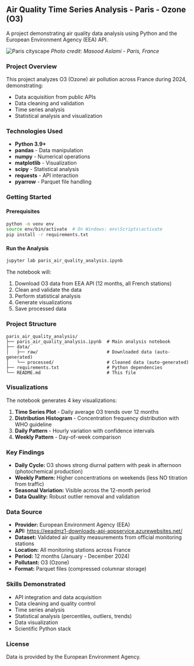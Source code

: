 ## Air Quality Time Series Analysis - Paris - Ozone (O3)

A project demonstrating air quality data analysis using Python and the European Environment Agency (EEA) API.


![Paris cityscape](masood-aslami-pexels.png)
*Photo credit: Masood Aslami - Paris, France*


### Project Overview

This project analyzes O3 (Ozone) air pollution across France during 2024, demonstrating:
- Data acquisition from public APIs
- Data cleaning and validation
- Time series analysis
- Statistical analysis and visualization

### Technologies Used

- **Python 3.9+**
- **pandas** - Data manipulation
- **numpy** - Numerical operations
- **matplotlib** - Visualization
- **scipy** - Statistical analysis
- **requests** - API interaction
- **pyarrow** - Parquet file handling

### Getting Started

#### Prerequisites

```bash
python -m venv env
source env/bin/activate  # On Windows: env\Scripts\activate
pip install -r requirements.txt
```

#### Run the Analysis

```bash
jupyter lab paris_air_quality_analysis.ipynb
```

The notebook will:
1. Download O3 data from EEA API (12 months, all French stations)
2. Clean and validate the data
3. Perform statistical analysis
4. Generate visualizations
5. Save processed data

### Project Structure

```
paris_air_quality_analysis/
├── paris_air_quality_analysis.ipynb  # Main analysis notebook
├── data/
│   ├── raw/                          # Downloaded data (auto-generated)
│   └── processed/                    # Cleaned data (auto-generated)
├── requirements.txt                  # Python dependencies
└── README.md                         # This file
```

### Visualizations

The notebook generates 4 key visualizations:
1. **Time Series Plot** - Daily average O3 trends over 12 months
2. **Distribution Histogram** - Concentration frequency distribution with WHO guideline
3. **Daily Pattern** - Hourly variation with confidence intervals
4. **Weekly Pattern** - Day-of-week comparison

### Key Findings

- **Daily Cycle:** O3 shows strong diurnal pattern with peak in afternoon (photochemical production)
- **Weekly Pattern:** Higher concentrations on weekends (less NO titration from traffic)
- **Seasonal Variation:** Visible across the 12-month period
- **Data Quality:** Robust outlier removal and validation

### Data Source

- **Provider:** European Environment Agency (EEA)
- **API:** https://eeadmz1-downloads-api-appservice.azurewebsites.net/
- **Dataset:** Validated air quality measurements from official monitoring stations
- **Location:** All monitoring stations across France
- **Period:** 12 months (January - December 2024)
- **Pollutant:** O3 (Ozone)
- **Format:** Parquet files (compressed columnar storage)

### Skills Demonstrated

- API integration and data acquisition
- Data cleaning and quality control
- Time series analysis
- Statistical analysis (percentiles, outliers, trends)
- Data visualization
- Scientific Python stack 

### License

Data is provided by the European Environment Agency.


